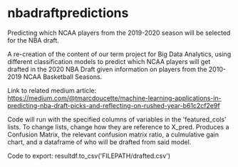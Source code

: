 # nbadraftpredictions
Predicting which NCAA players from the 2019-2020 season will be selected for the NBA draft.

A re-creation of the content of our term project for Big Data Analytics, using different classification models to predict which NCAA players will get drafted in the 2020 NBA Draft given information on players from the 2010-2019 NCAA Basketball Seasons.

Link to related medium article: https://medium.com/@tmarcdoucette/machine-learning-applications-in-predicting-nba-draft-picks-and-reflecting-on-rushed-year-b61c2cf2e9f

Code will run with the specified columns of variables in the 'featured_cols' lists. To change lists, change how they are reference to X_pred.
Produces a Confusion Matrix, the relevant confusion matrix ratio, a culmulative gain chart, and a dataframe of who will be drafted from said model.

Code to export: resultdf.to_csv('FILEPATH/drafted.csv')

